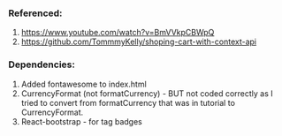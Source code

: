 ### Referenced:
1.  https://www.youtube.com/watch?v=BmVVkpCBWpQ
2.  https://github.com/TommmyKelly/shoping-cart-with-context-api

###  Dependencies:
1.  Added fontawesome to index.html <link rel="stylesheet" href="https://cdnjs.cloudflare.com/ajax/libs/font-awesome/6.0.0/css/all.min.css" integrity="sha512-9usAa10IRO0HhonpyAIVpjrylPvoDwiPUiKdWk5t3PyolY1cOd4DSE0Ga+ri4AuTroPR5aQvXU9xC6qOPnzFeg==" crossorigin="anonymous" referrerpolicy="no-referrer" />
2.  CurrencyFormat (not formatCurrency) - BUT not coded correctly as I tried to convert from formatCurrency that was in tutorial to CurrencyFormat.
3.  React-bootstrap - for tag badges